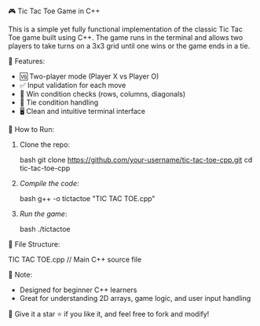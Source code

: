 🎮 Tic Tac Toe Game in C++

This is a simple yet fully functional implementation of the classic Tic Tac Toe game built using C++. The game runs in the terminal and allows two players to take turns on a 3x3 grid until one wins or the game ends in a tie.

🧩 Features:

* 🆚 Two-player mode (Player X vs Player O)
* ✅ Input validation for each move
* 🧠 Win condition checks (rows, columns, diagonals)
* 🤝 Tie condition handling
* 🖥 Clean and intuitive terminal interface

🚀 How to Run:

1. Clone the repo:

   bash
   git clone https://github.com/your-username/tic-tac-toe-cpp.git
   cd tic-tac-toe-cpp
   

2. *Compile the code*:

   bash
   g++ -o tictactoe "TIC TAC TOE.cpp"
   

3. *Run the game*:

   bash
   ./tictactoe
   

📂 File Structure:


TIC TAC TOE.cpp  // Main C++ source file


📌 Note:

* Designed for beginner C++ learners
* Great for understanding 2D arrays, game logic, and user input handling

🌟 Give it a star ⭐ if you like it, and feel free to fork and modify!
